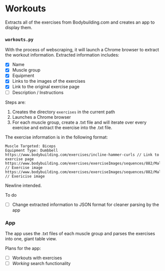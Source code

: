 # Workouts

Extracts all of the exercises from Bodybuilding.com and creates an app to display them.

### `workouts.py`

With the process of webscraping, it will launch a Chrome browser to extract the workout information.
Extracted information includes:
- [x] Name
- [x] Muscle group
- [x] Equipment
- [x] Links to the images of the exercises
- [x] Link to the original exercise page
- [ ] Description / Instructions

Steps are:
1. Creates the directory `exercises` in the current path
2. Launches a Chrome browser
3. For each muscle group, create a .txt file and will iterate over every exercise and extract 
   the exercise into the .txt file.

The exercise information is in the following format:
```Incline Hammer Curls
Muscle Targeted: Biceps
Equipment Type: Dumbbell
https://www.bodybuilding.com/exercises/incline-hammer-curls // Link to exercise page
https://www.bodybuilding.com/exercises/exerciseImages/sequences/882/Male/m/882_2.jpg // Exercise image
https://www.bodybuilding.com/exercises/exerciseImages/sequences/882/Male/m/882_1.jpg // Exericise image

```

Newline intended.

To do
- [ ] Change extracted information to JSON format for cleaner parsing by the app

### App

The app uses the .txt files of each muscle group and parses the exercises into one, giant table view.

Plans for the app:
- [ ] Workouts with exercises
- [ ] *Working* search functionality
